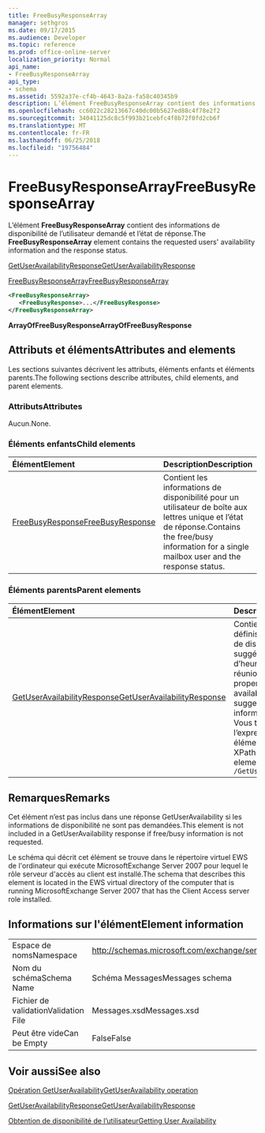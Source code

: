 ```yaml
---
title: FreeBusyResponseArray
manager: sethgros
ms.date: 09/17/2015
ms.audience: Developer
ms.topic: reference
ms.prod: office-online-server
localization_priority: Normal
api_name:
- FreeBusyResponseArray
api_type:
- schema
ms.assetid: 5592a37e-cf4b-4643-8a2a-fa58c40345b9
description: L’élément FreeBusyResponseArray contient des informations de disponibilité de l’utilisateur demandé et l’état de réponse.
ms.openlocfilehash: cc6022c28213667c40dc00b5627ed88c4f78e2f2
ms.sourcegitcommit: 34041125dc8c5f993b21cebfc4f8b72f0fd2cb6f
ms.translationtype: MT
ms.contentlocale: fr-FR
ms.lasthandoff: 06/25/2018
ms.locfileid: "19756484"
---
```

# <a name="freebusyresponsearray"></a><span data-ttu-id="7f4be-103">FreeBusyResponseArray</span><span class="sxs-lookup"><span data-stu-id="7f4be-103">FreeBusyResponseArray</span></span>

<span data-ttu-id="7f4be-104">L’élément **FreeBusyResponseArray** contient des informations de disponibilité de l’utilisateur demandé et l’état de réponse.</span><span class="sxs-lookup"><span data-stu-id="7f4be-104">The **FreeBusyResponseArray** element contains the requested users' availability information and the response status.</span></span> 
  
[<span data-ttu-id="7f4be-105">GetUserAvailabilityResponse</span><span class="sxs-lookup"><span data-stu-id="7f4be-105">GetUserAvailabilityResponse</span></span>](getuseravailabilityresponse.md)
  
[<span data-ttu-id="7f4be-106">FreeBusyResponseArray</span><span class="sxs-lookup"><span data-stu-id="7f4be-106">FreeBusyResponseArray</span></span>](freebusyresponsearray.md)
  
```xml
<FreeBusyResponseArray>
   <FreeBusyResponse>...</FreeBusyResponse>
</FreeBusyResponseArray>
```

 <span data-ttu-id="7f4be-107">**ArrayOfFreeBusyResponse**</span><span class="sxs-lookup"><span data-stu-id="7f4be-107">**ArrayOfFreeBusyResponse**</span></span>
## <a name="attributes-and-elements"></a><span data-ttu-id="7f4be-108">Attributs et éléments</span><span class="sxs-lookup"><span data-stu-id="7f4be-108">Attributes and elements</span></span>

<span data-ttu-id="7f4be-109">Les sections suivantes décrivent les attributs, éléments enfants et éléments parents.</span><span class="sxs-lookup"><span data-stu-id="7f4be-109">The following sections describe attributes, child elements, and parent elements.</span></span>
  
### <a name="attributes"></a><span data-ttu-id="7f4be-110">Attributs</span><span class="sxs-lookup"><span data-stu-id="7f4be-110">Attributes</span></span>

<span data-ttu-id="7f4be-111">Aucun.</span><span class="sxs-lookup"><span data-stu-id="7f4be-111">None.</span></span>
  
### <a name="child-elements"></a><span data-ttu-id="7f4be-112">Éléments enfants</span><span class="sxs-lookup"><span data-stu-id="7f4be-112">Child elements</span></span>

|<span data-ttu-id="7f4be-113">**Élément**</span><span class="sxs-lookup"><span data-stu-id="7f4be-113">**Element**</span></span>|<span data-ttu-id="7f4be-114">**Description**</span><span class="sxs-lookup"><span data-stu-id="7f4be-114">**Description**</span></span>|
|:-----|:-----|
|[<span data-ttu-id="7f4be-115">FreeBusyResponse</span><span class="sxs-lookup"><span data-stu-id="7f4be-115">FreeBusyResponse</span></span>](freebusyresponse.md) <br/> |<span data-ttu-id="7f4be-116">Contient les informations de disponibilité pour un utilisateur de boîte aux lettres unique et l’état de réponse.</span><span class="sxs-lookup"><span data-stu-id="7f4be-116">Contains the free/busy information for a single mailbox user and the response status.</span></span>  <br/> |
   
### <a name="parent-elements"></a><span data-ttu-id="7f4be-117">Éléments parents</span><span class="sxs-lookup"><span data-stu-id="7f4be-117">Parent elements</span></span>

|<span data-ttu-id="7f4be-118">**Élément**</span><span class="sxs-lookup"><span data-stu-id="7f4be-118">**Element**</span></span>|<span data-ttu-id="7f4be-119">**Description**</span><span class="sxs-lookup"><span data-stu-id="7f4be-119">**Description**</span></span>|
|:-----|:-----|
|[<span data-ttu-id="7f4be-120">GetUserAvailabilityResponse</span><span class="sxs-lookup"><span data-stu-id="7f4be-120">GetUserAvailabilityResponse</span></span>](getuseravailabilityresponse.md) <br/> |<span data-ttu-id="7f4be-121">Contient les propriétés qui définissent les informations de disponibilité utilisateur ou suggérés informations d’heure de la réunion.</span><span class="sxs-lookup"><span data-stu-id="7f4be-121">Contains the properties that define user availability information or suggested meeting time information.</span></span>  <br/> <span data-ttu-id="7f4be-122">Vous trouverez ci-dessous l’expression XPath pour cet élément :</span><span class="sxs-lookup"><span data-stu-id="7f4be-122">The following is the XPath expression to this element:</span></span>  <br/>  `/GetUserAvailabilityResponse` <br/> |
   
## <a name="remarks"></a><span data-ttu-id="7f4be-123">Remarques</span><span class="sxs-lookup"><span data-stu-id="7f4be-123">Remarks</span></span>

<span data-ttu-id="7f4be-124">Cet élément n’est pas inclus dans une réponse GetUserAvailability si les informations de disponibilité ne sont pas demandées.</span><span class="sxs-lookup"><span data-stu-id="7f4be-124">This element is not included in a GetUserAvailability response if free/busy information is not requested.</span></span>
  
<span data-ttu-id="7f4be-125">Le schéma qui décrit cet élément se trouve dans le répertoire virtuel EWS de l'ordinateur qui exécute MicrosoftExchange Server 2007 pour lequel le rôle serveur d'accès au client est installé.</span><span class="sxs-lookup"><span data-stu-id="7f4be-125">The schema that describes this element is located in the EWS virtual directory of the computer that is running MicrosoftExchange Server 2007 that has the Client Access server role installed.</span></span>
  
## <a name="element-information"></a><span data-ttu-id="7f4be-126">Informations sur l'élément</span><span class="sxs-lookup"><span data-stu-id="7f4be-126">Element information</span></span>

|||
|:-----|:-----|
|<span data-ttu-id="7f4be-127">Espace de noms</span><span class="sxs-lookup"><span data-stu-id="7f4be-127">Namespace</span></span>  <br/> |http://schemas.microsoft.com/exchange/services/2006/messages  <br/> |
|<span data-ttu-id="7f4be-128">Nom du schéma</span><span class="sxs-lookup"><span data-stu-id="7f4be-128">Schema Name</span></span>  <br/> |<span data-ttu-id="7f4be-129">Schéma Messages</span><span class="sxs-lookup"><span data-stu-id="7f4be-129">Messages schema</span></span>  <br/> |
|<span data-ttu-id="7f4be-130">Fichier de validation</span><span class="sxs-lookup"><span data-stu-id="7f4be-130">Validation File</span></span>  <br/> |<span data-ttu-id="7f4be-131">Messages.xsd</span><span class="sxs-lookup"><span data-stu-id="7f4be-131">Messages.xsd</span></span>  <br/> |
|<span data-ttu-id="7f4be-132">Peut être vide</span><span class="sxs-lookup"><span data-stu-id="7f4be-132">Can be Empty</span></span>  <br/> |<span data-ttu-id="7f4be-133">False</span><span class="sxs-lookup"><span data-stu-id="7f4be-133">False</span></span>  <br/> |
   
## <a name="see-also"></a><span data-ttu-id="7f4be-134">Voir aussi</span><span class="sxs-lookup"><span data-stu-id="7f4be-134">See also</span></span>



[<span data-ttu-id="7f4be-135">Opération GetUserAvailability</span><span class="sxs-lookup"><span data-stu-id="7f4be-135">GetUserAvailability operation</span></span>](getuseravailability-operation.md)
  
[<span data-ttu-id="7f4be-136">GetUserAvailabilityResponse</span><span class="sxs-lookup"><span data-stu-id="7f4be-136">GetUserAvailabilityResponse</span></span>](getuseravailabilityresponse.md)


[<span data-ttu-id="7f4be-137">Obtention de disponibilité de l’utilisateur</span><span class="sxs-lookup"><span data-stu-id="7f4be-137">Getting User Availability</span></span>](http://msdn.microsoft.com/library/d4133fcb-9b0f-4e6b-aadf-a389da83516a%28Office.15%29.aspx)

